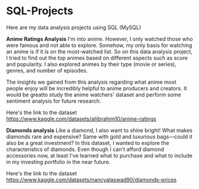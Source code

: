# SQL-Projects
Here  are my data analysis projects using SQL (MySQL)

**Anime Ratings Analysis**
I'm into anime. However, I only watched those who were famous and not able to explore. Somehow, my only basis for watching an anime is if it is on the most-watched list. So on this data analysis project, I tried to find out the top animes based on different aspects such as score and popularity. I also explored animes by their type (movie or series), genres, and number of episodes.

The insights we gained from this analysis regarding what anime most people enjoy will be incredibly helpful to anime producers and creators. It would be greatto study the anime watchers' dataset and perform some sentiment analysis for future research.

Here's the link to the dataset https://www.kaggle.com/datasets/aliibrahim10/anime-ratings


**Diamonds analysis**
Like a diamond, I also want to shine bright!
What makes diamonds rare and expensive? Same with gold and luxurious bags—could it also be a great investment? In this dataset, I wanted to explore the characteristics of diamonds. Even though I can't afford diamond accessories now, at least I've learned what to purchase and what to include in my investing portfolio in the near future.

Here's the link to the dataset https://www.kaggle.com/datasets/nancyalaswad90/diamonds-prices
